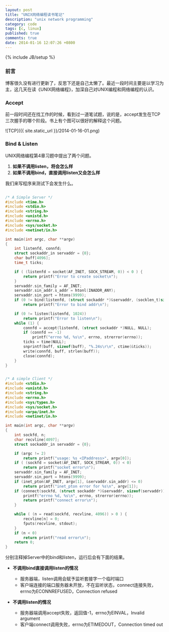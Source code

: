 ```yaml
---
layout: post
title: "UNIX网络编程读书笔记"
description: "unix network programming"
category: code
tags: [c, linux]
published: true
comments: true
date: 2014-01-16 12:07:26 +0800
---
```

{% include JB/setup %}

### 前言

博客很久没有进行更新了，反思下还是自己太懒了。最近一段时间主要是以学习为主，这几天在读《UNIX网络编程》，加深自己对UNIX编程和网络编程的认识。

### Accept

前一段时间还在找工作的时候，看到过一道笔试题，说的是，accept发生在TCP三次握手的哪个阶段。书上有个图可以很好的解释这个问题。

<!--more-->

![TCP]({{ site.static_url }}/2014-01-16-01.png)

### Bind & Listen

UNIX网络编程第4章习题中提出了两个问题。

1. __如果不调用listen，将会怎么样__
2. __如果不调用bind，直接调用listen又会怎么样__

我们来写程序来测试下会发生什么。

```c

/* A Simple Server */
#include <time.h>
#include <stdio.h>
#include <string.h>
#include <unistd.h>
#include <errno.h>
#include <sys/socket.h>
#include <netinet/in.h>

int main(int argc, char **argv)
{
    int listenfd, connfd;
    struct sockaddr_in servaddr = {0};
    char buff[4096];
    time_t ticks;

    if ( (listenfd = socket(AF_INET, SOCK_STREAM, 0)) < 0 ) {
        return printf("Error to create socket\n");
    }
    servaddr.sin_family = AF_INET;
    servaddr.sin_addr.s_addr = htonl(INADDR_ANY);
    servaddr.sin_port = htons(9999);
    if (0 != bind(listenfd, (struct sockaddr *)&servaddr, (socklen_t)sizeof(servaddr)))
        return printf("Error to bind addr\n");

    if (0 != listen(listenfd, 1024))
        return printf("Error to listen\n");
    while (1) {
        connfd = accept(listenfd, (struct sockaddr *)NULL, NULL);
        if (connfd == -1)
            printf("errno %d, %s\n", errno, strerror(errno));
        ticks = time(NULL);
        snprintf(buff, sizeof(buff), "%.24s\r\n", ctime(&ticks));
        write(connfd, buff, strlen(buff));
        close(connfd);
    }
}
```

```c

/* A simple Client */
#include <stdio.h>
#include <unistd.h>
#include <string.h>
#include <errno.h>
#include <sys/types.h>
#include <sys/socket.h>
#include <arpa/inet.h>
#include <netinet/in.h>

int main(int argc, char **argv)
{
    int sockfd, n;
    char recvline[4097];
    struct sockaddr_in servaddr = {0};

    if (argc != 2)
        return printf("usage: %s <IPaddress>", argv[0]);
    if ( (sockfd = socket(AF_INET, SOCK_STREAM, 0)) < 0)
        return printf("socket error\n");
    servaddr.sin_family = AF_INET;
    servaddr.sin_port = htons(9999);
    if (inet_pton(AF_INET, argv[1], &servaddr.sin_addr) <= 0)
        return printf("inet_pton error for %s\n", argv[1]);
    if (connect(sockfd, (struct sockaddr *)&servaddr, sizeof(servaddr)) < 0) {
        printf("errno %d, %s\n", errno, strerror(errno));
        return printf("connect error\n");
    }

    while ( (n = read(sockfd, recvline, 4096)) > 0 ) {
        recvline[n] = 0;
        fputs(recvline, stdout);
    }
    if (n < 0)
        return printf("read error\n");
    return 0;
}

```

分别注释掉Server中的bind和listen，运行后会有下面的结果。

* __不调用bind直接调用listen的情况__
    * 服务器端，listen调用会赋予监听套接字一个临时端口
    * 客户端连接的端口服务器未开放，不在监听状态，connect连接失败，errno为ECONNREFUSED，Connection refused

* __不调用listen的情况__
    * 服务器端调用accept失败，返回值-1，errno为EINVAL，Invalid argument
    * 客户端connect调用失败，errno为ETIMEDOUT，Connection timed out

